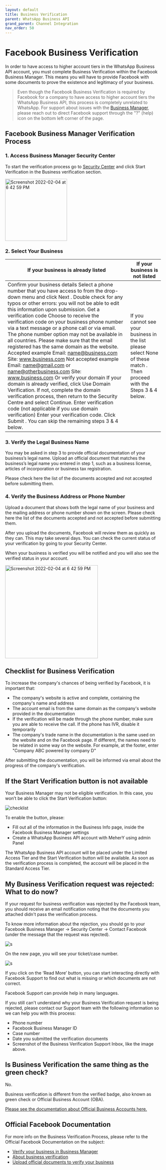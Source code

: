 ```yaml
---
layout: default
title: Business Verification
parent: WhatsApp Business API
grand_parent: Channel Integration
nav_order: 50
---
```

# Facebook Business Verification

In order to have access to higher account tiers in the WhatsApp Business API account, you must complete Business Verification within the Facebook Business Manager. This means you will have to provide Facebook with some documents to prove the existence and legitimacy of your business. 


> Even though the Facebook Business Verification is required by Facebook for a company to have access to higher account tiers the WhatsApp Business API, this process is completely unrelated to WhatsApp.
For support about issues with the [Business Manager](https://business.facebook.com/home/accounts), please reach out to direct Facebook support through the "?" (help) icon on the bottom left corner of the page.


## Facebook Business Manager Verification Process

### 1. Access Business Manager Security Center
To start the verification process go to [Security Center](https://business.facebook.com/settings/security) and click Start Verification in the Business verification section.

<img width="200" alt="Screenshot 2022-02-04 at 6 42 59 PM" src="https://2420607013-files.gitbook.io/~/files/v0/b/gitbook-28427.appspot.com/o/assets%2F-M4sMxKjL6eJRvZn6jeG%2F-MHGgf32FSV1ho8w693s%2F-MHGh-C0vl8fPj4SkMgN%2Fsecurity_center.PNG?alt=media&token=7fd030fb-ec27-4de1-844c-4ef58beef246">

### 2. Select Your Business

| If your business is already listed | If your business is not listed |   
|-------------------------------------------------------------------------------------------------------------------------------------------------------------------------------------------------------------------------------------------------------------------------------------------------------------------------------------------------------------------------------------------------------------------------------------------------------------------------------------------------------------------------------------------------------------------------------------------------------------------------------------------------------------------------------------------------------------------------------------------------------------------------------------------------------------------------------------------------------------------------------------------------------------------------------------------------------------------------------------------------------------------------------------------------------------------------------|---------------------------------------------------------------------------------------------------------------------------|
| Confirm your business details Select a phone number that you have access to from the drop-down menu and click  Next . Double check for any typos or other errors: you will not be able to edit this information upon submission.   Get a verification code Choose to receive the verification code on your business phone number via a text message or a phone call or via email. The phone number option may not be available in all countries. Please make sure that the email registered has the same domain as the website.   Accepted example Email: name@business.com Site: www.business.com   Not accepted example Email: name@gmail.com or name@otherbusiness.com Site: www.business.com   Or verify your domain If your domain is already verified, click Use Domain Verification. If not, complete the domain verification process, then return to the Security Centre and select Continue.   Enter verification code (not applicable if you use domain verification) Enter your verification code. Click  Submit .   You can skip the remaining steps 3 & 4 below. | If you cannot see your business in the list please select  None of these match . Then proceed with the Steps 3 & 4 below. |

### 3. Verify the Legal Business Name
You may be asked in step 3 to provide official documentation of your business’s legal name. Upload an official document that matches the business’s legal name you entered in step 1, such as a business license, articles of incorporation or business tax registration. 

Please check here the list of the documents accepted and not accepted before submitting them.

### 4.  Verify the Business Address or Phone Number
Upload a document that shows both the legal name of your business and the mailing address or phone number shown on the screen.
Please check here the list of the documents accepted and not accepted before submitting them.

After you upload the documents, Facebook will review them as quickly as they can. This may take several days. You can check the current status of your verification by going to your Security Center. 

When your business is verified you will be notified and you will also see the verified status in your account. 

<img width="300" alt="Screenshot 2022-02-04 at 6 42 59 PM" src="https://2420607013-files.gitbook.io/~/files/v0/b/gitbook-28427.appspot.com/o/assets%2F-M4sMxKjL6eJRvZn6jeG%2F-MHGihwZinQRINMJOanq%2F-MHGj81e7x39Fwimh8H1%2Fbusiness_verification_badge.PNG?alt=media&token=f37478cf-8b0d-45e5-b3c8-45e44a2bbbf0">


## Checklist for Business Verification

To increase the company's chances of being verified by Facebook, it is important that:
* The company's website is active and complete, containing the company's name and address
* The account email is from the same domain as the company's website provided in the documentation
* If the verification will be made through the phone number, make sure you are able to receive the call. If the phone has IVR, disable it temporarily
* The company's trade name in the documentation is the same used on the website and on the Facebook page. If different, the names need to be related in some way on the website. For example, at the footer, enter "Company ABC powered by company D"

After submitting the documentation, you will be informed via email about the progress of the company's verification.

## If the Start Verification button is not available

Your Business Manager may not be eligible verification. In this case, you won’t be able to click the Start Verification button:

![checklist](https://2420607013-files.gitbook.io/~/files/v0/b/gitbook-x-prod.appspot.com/o/spaces%2F-M4sMxKjL6eJRvZn6jeG-887967055%2Fuploads%2FrsANCbWGqHZoQLuX6vDs%2FScreen%20Shot%202021-12-17%20at%2010.36.12.png?alt=media&token=44b47da8-2af6-4457-afc0-817ecc88aaa4)

To enable the button, please: 

* Fill out all of the information in the Business Info page, inside the Facebook Business Manager settings
* Create a WhatsApp Business API account with MeherY using admin Panel

The WhatsApp Business API account will be placed under the Limited Access Tier and the Start Verification button will be available. As soon as the verification process is completed, the account will be placed in the Standard Access Tier.

## My Business Verification request was rejected: What to do now?

If your request for business verification was rejected by the Facebook team, you should receive an email notification noting that the documents you attached didn't pass the verification process.

To know more information about the rejection, you should go to your Facebook Business Manager → Security Center → Contact Facebook (under the message that the request was rejected).

![s](https://2420607013-files.gitbook.io/~/files/v0/b/gitbook-28427.appspot.com/o/assets%2F-M4sMxKjL6eJRvZn6jeG%2F-MbB_G68d58mNu6-mI50%2F-MbBaIeRmBVfYJwPCg-N%2F%D0%A1%D0%BD%D0%B8%D0%BC%D0%BE%D0%BA%20%D1%8D%D0%BA%D1%80%D0%B0%D0%BD%D0%B0%202020-06-24%20%D0%B2%2018.08.40.png?alt=media&token=1dd19272-7fe8-4866-a231-592d3b77208f)

On the new page, you will see your ticket/case number.

![s](https://2420607013-files.gitbook.io/~/files/v0/b/gitbook-28427.appspot.com/o/assets%2F-M4sMxKjL6eJRvZn6jeG%2F-MbB_G68d58mNu6-mI50%2F-MbBaTKmLOw5vPzWa8Fj%2F%D0%A1%D0%BD%D0%B8%D0%BC%D0%BE%D0%BA%20%D1%8D%D0%BA%D1%80%D0%B0%D0%BD%D0%B0%202020-06-24%20%D0%B2%2018.22.43.png?alt=media&token=48e82a85-ac8d-410d-ab47-b2fb7793890b)

If you click on the ‘Read More’ button, you can start interacting directly with Facebook Support to find out what is missing or which documents are not correct. 

Facebook Support can provide help in many languages. 

If you still can't understand why your Business Verification request is being rejected, please contact our Support team with the following information so we can help you with this process:

* Phone number
* Facebook Business Manager ID
* Case number
* Date you submitted the verification documents
* Screenshot of the Business Verification Support Inbox, like the image above.

## Is Business Verification the same thing as the green check?

No.

Business verification is different from the verified badge, also known as green check or Official Business Account (OBA).

[Please see the documentation about Official Business Accounts here.](#my-business-verification-request-was-rejected-what-to-do-now)

## Official Facebook Documentation
For more info on the Business Verification Process, please refer to the Official Facebook Documentation on the subject: 

* [Verify your business in Business Manager](https://www.facebook.com/business/help/2058515294227817?id=180505742745347)
* [About business verification](https://www.facebook.com/business/help/1095661473946872?id=180505742745347)
* [Upload official documents to verify your business](https://www.facebook.com/business/help/159334372093366)
